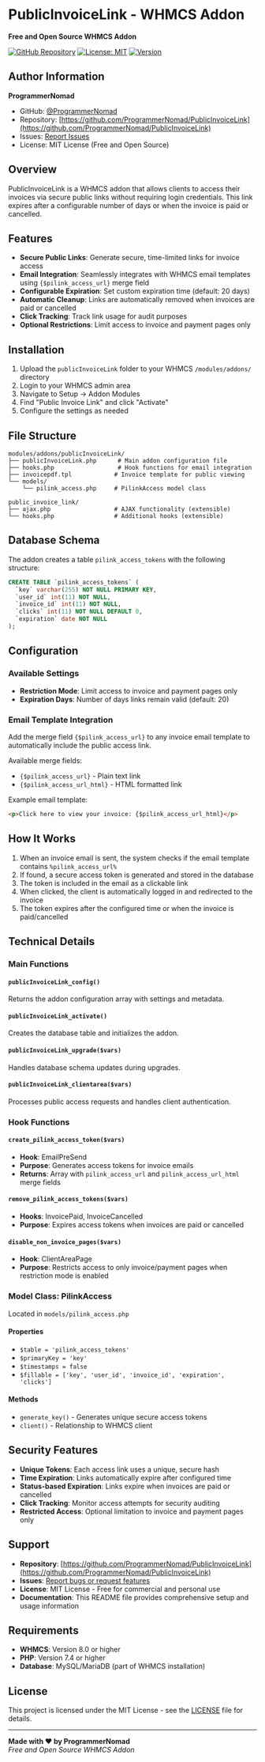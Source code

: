 # PublicInvoiceLink - WHMCS Addon

**Free and Open Source WHMCS Addon**

[![GitHub Repository](https://img.shields.io/badge/GitHub-Repository-blue)](https://github.com/ProgrammerNomad/PublicInvoiceLink)
[![License: MIT](https://img.shields.io/badge/License-MIT-yellow.svg)](https://opensource.org/licenses/MIT)
[![Version](https://img.shields.io/badge/Version-1.0.0-green)](https://github.com/ProgrammerNomad/PublicInvoiceLink/releases)

## Author Information

**ProgrammerNomad**
- GitHub: [@ProgrammerNomad](https://github.com/ProgrammerNomad)
- Repository: [https://github.com/ProgrammerNomad/PublicInvoiceLink](https://github.com/ProgrammerNomad/PublicInvoiceLink)
- Issues: [Report Issues](https://github.com/ProgrammerNomad/PublicInvoiceLink/issues)
- License: MIT License (Free and Open Source)

## Overview

PublicInvoiceLink is a WHMCS addon that allows clients to access their invoices via secure public links without requiring login credentials. This link expires after a configurable number of days or when the invoice is paid or cancelled.

## Features

- **Secure Public Links**: Generate secure, time-limited links for invoice access
- **Email Integration**: Seamlessly integrates with WHMCS email templates using `{$pilink_access_url}` merge field
- **Configurable Expiration**: Set custom expiration time (default: 20 days)
- **Automatic Cleanup**: Links are automatically removed when invoices are paid or cancelled
- **Click Tracking**: Track link usage for audit purposes
- **Optional Restrictions**: Limit access to invoice and payment pages only

## Installation

1. Upload the `publicInvoiceLink` folder to your WHMCS `/modules/addons/` directory
2. Login to your WHMCS admin area
3. Navigate to Setup → Addon Modules
4. Find "Public Invoice Link" and click "Activate"
5. Configure the settings as needed

## File Structure

```
modules/addons/publicInvoiceLink/
├── publicInvoiceLink.php      # Main addon configuration file
├── hooks.php                  # Hook functions for email integration
├── invoicepdf.tpl            # Invoice template for public viewing
└── models/
    └── pilink_access.php     # PilinkAccess model class

public_invoice_link/
├── ajax.php                  # AJAX functionality (extensible)
└── hooks.php                 # Additional hooks (extensible)
```

## Database Schema

The addon creates a table `pilink_access_tokens` with the following structure:

```sql
CREATE TABLE `pilink_access_tokens` (
  `key` varchar(255) NOT NULL PRIMARY KEY,
  `user_id` int(11) NOT NULL,
  `invoice_id` int(11) NOT NULL,
  `clicks` int(11) NOT NULL DEFAULT 0,
  `expiration` date NOT NULL
);
```

## Configuration

### Available Settings

- **Restriction Mode**: Limit access to invoice and payment pages only
- **Expiration Days**: Number of days links remain valid (default: 20)

### Email Template Integration

Add the merge field `{$pilink_access_url}` to any invoice email template to automatically include the public access link.

Available merge fields:
- `{$pilink_access_url}` - Plain text link
- `{$pilink_access_url_html}` - HTML formatted link

Example email template:
```html
<p>Click here to view your invoice: {$pilink_access_url_html}</p>
```

## How It Works

1. When an invoice email is sent, the system checks if the email template contains `%pilink_access_url%`
2. If found, a secure access token is generated and stored in the database
3. The token is included in the email as a clickable link
4. When clicked, the client is automatically logged in and redirected to the invoice
5. The token expires after the configured time or when the invoice is paid/cancelled

## Technical Details

### Main Functions

#### `publicInvoiceLink_config()`
Returns the addon configuration array with settings and metadata.

#### `publicInvoiceLink_activate()`
Creates the database table and initializes the addon.

#### `publicInvoiceLink_upgrade($vars)`
Handles database schema updates during upgrades.

#### `publicInvoiceLink_clientarea($vars)`
Processes public access requests and handles client authentication.

### Hook Functions

#### `create_pilink_access_token($vars)`
- **Hook**: EmailPreSend
- **Purpose**: Generates access tokens for invoice emails
- **Returns**: Array with `pilink_access_url` and `pilink_access_url_html` merge fields

#### `remove_pilink_access_tokens($vars)`
- **Hooks**: InvoicePaid, InvoiceCancelled
- **Purpose**: Expires access tokens when invoices are paid or cancelled

#### `disable_non_invoice_pages($vars)`
- **Hook**: ClientAreaPage
- **Purpose**: Restricts access to only invoice/payment pages when restriction mode is enabled

### Model Class: PilinkAccess

Located in `models/pilink_access.php`

#### Properties
- `$table = 'pilink_access_tokens'`
- `$primaryKey = 'key'`
- `$timestamps = false`
- `$fillable = ['key', 'user_id', 'invoice_id', 'expiration', 'clicks']`

#### Methods
- `generate_key()` - Generates unique secure access tokens
- `client()` - Relationship to WHMCS client

## Security Features

- **Unique Tokens**: Each access link uses a unique, secure hash
- **Time Expiration**: Links automatically expire after configured time
- **Status-based Expiration**: Links expire when invoices are paid or cancelled
- **Click Tracking**: Monitor access attempts for security auditing
- **Restricted Access**: Optional limitation to invoice and payment pages only

## Support

- **Repository**: [https://github.com/ProgrammerNomad/PublicInvoiceLink](https://github.com/ProgrammerNomad/PublicInvoiceLink)
- **Issues**: [Report bugs or request features](https://github.com/ProgrammerNomad/PublicInvoiceLink/issues)
- **License**: MIT License - Free for commercial and personal use
- **Documentation**: This README file provides comprehensive setup and usage information

## Requirements

- **WHMCS**: Version 8.0 or higher
- **PHP**: Version 7.4 or higher
- **Database**: MySQL/MariaDB (part of WHMCS installation)

## License

This project is licensed under the MIT License - see the [LICENSE](LICENSE) file for details.

---

**Made with ❤️ by ProgrammerNomad**  
*Free and Open Source WHMCS Addon*

